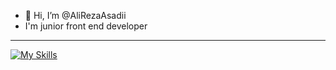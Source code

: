 - 👋 Hi, I’m @AliRezaAsadii
- I'm junior front end developer

- ---
[![My Skills](https://skillicons.dev/icons?i=js,html,css,sass,tailwind,react)](https://skillicons.dev)

<!---
alirezaAsadii/alirezaAsadii is a ✨ special ✨ repository because its `README.md` (this file) appears on your GitHub profile.
You can click the Preview link to take a look at your changes.
--->
